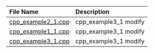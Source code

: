 | File Name                                  | Description           |
|:-------------------------------------------|:----------------------|
| [cpp_example2_1.cpp](./cpp_example2_1.cpp) | cpp_example3_1 modify |
| [cpp_example1_1.cpp](./cpp_example1_1.cpp) | cpp_example3_1 modify |
| [cpp_example3_1.cpp](./cpp_example3_1.cpp) | cpp_example3_1 modify |